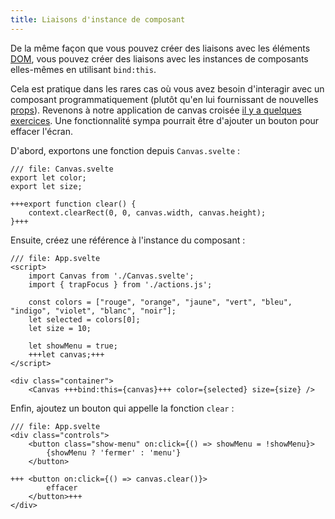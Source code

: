 ```yaml
---
title: Liaisons d'instance de composant
---
```


De la même façon que vous pouvez créer des liaisons avec les éléments <span class="vo">[DOM](PUBLIC_SVELTE_SITE_URL/docs/web#dom)</span>, vous pouvez créer des liaisons avec les instances de composants elles-mêmes en utilisant `bind:this`.

Cela est pratique dans les rares cas où vous avez besoin d'interagir avec un composant programmatiquement (plutôt qu'en lui fournissant de nouvelles <span class="vo">[props](PUBLIC_SVELTE_SITE_URL/docs/sveltejs#props)</span>). Revenons à notre application de canvas croisée [il y a quelques exercices](actions). Une fonctionnalité sympa pourrait être d'ajouter un bouton pour effacer l'écran.

D'abord, exportons une fonction depuis `Canvas.svelte` :

```svelte
/// file: Canvas.svelte
export let color;
export let size;

+++export function clear() {
	context.clearRect(0, 0, canvas.width, canvas.height);
}+++
```

Ensuite, créez une référence à l'instance du composant :

```svelte
/// file: App.svelte
<script>
	import Canvas from './Canvas.svelte';
	import { trapFocus } from './actions.js';

	const colors = ["rouge", "orange", "jaune", "vert", "bleu", "indigo", "violet", "blanc", "noir"];
	let selected = colors[0];
	let size = 10;

	let showMenu = true;
	+++let canvas;+++
</script>

<div class="container">
	<Canvas +++bind:this={canvas}+++ color={selected} size={size} />
```

Enfin, ajoutez un bouton qui appelle la fonction `clear` :

```svelte
/// file: App.svelte
<div class="controls">
	<button class="show-menu" on:click={() => showMenu = !showMenu}>
		{showMenu ? 'fermer' : 'menu'}
	</button>

+++	<button on:click={() => canvas.clear()}>
		effacer
	</button>+++
</div>
```
